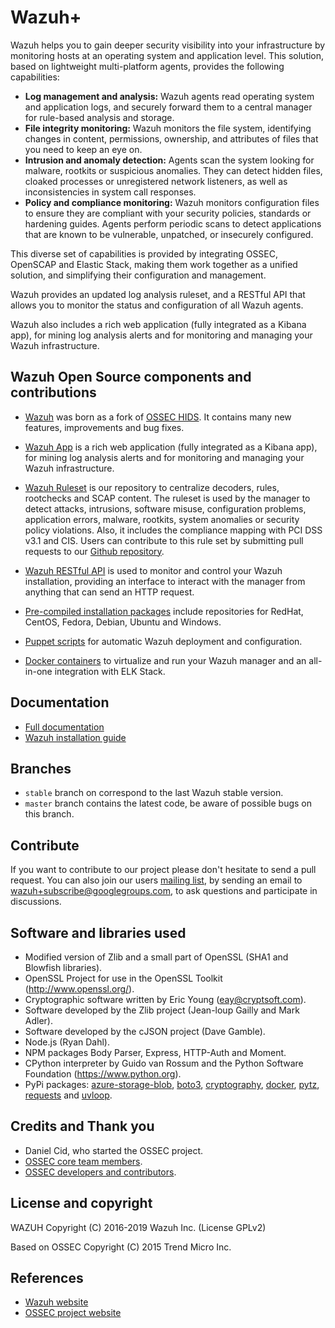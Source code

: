 # Wazuh+

Wazuh helps you to gain deeper security visibility into your infrastructure by monitoring hosts at an operating system and application level. This solution, based on lightweight multi-platform agents, provides the following capabilities:

- **Log management and analysis:** Wazuh agents read operating system and application logs, and securely forward them to a central manager for rule-based analysis and storage.
- **File integrity monitoring:** Wazuh monitors the file system, identifying changes in content, permissions, ownership, and attributes of files that you need to keep an eye on.
- **Intrusion and anomaly detection:** Agents scan the system looking for malware, rootkits or suspicious anomalies. They can detect hidden files, cloaked processes or unregistered network listeners, as well as inconsistencies in system call responses.
- **Policy and compliance monitoring:** Wazuh monitors configuration files to ensure they are compliant with your security policies, standards or hardening guides. Agents perform periodic scans to detect applications that are known to be vulnerable, unpatched, or insecurely configured.

This diverse set of capabilities is provided by integrating OSSEC, OpenSCAP and Elastic Stack, making them work together as a unified solution, and simplifying their configuration and management.

Wazuh provides an updated log analysis ruleset, and a RESTful API that allows you to monitor the status and configuration of all Wazuh agents.

Wazuh also includes a rich web application (fully integrated as a Kibana app), for mining log analysis alerts and for monitoring and managing your Wazuh infrastructure.

## Wazuh Open Source components and contributions

* [Wazuh](https://documentation.wazuh.com/current/index.html) was born as a fork of [OSSEC HIDS](https://github.com/ossec/ossec-hids). It contains many new features, improvements and bug fixes.

* [Wazuh App](https://documentation.wazuh.com/current/index.html#example-screenshots) is a rich web application (fully integrated as a Kibana app), for mining log analysis alerts and for monitoring and managing your Wazuh infrastructure.

* [Wazuh Ruleset](https://documentation.wazuh.com/current/user-manual/ruleset/index.html) is our repository to centralize decoders, rules, rootchecks and SCAP content. The ruleset is used by the manager to detect attacks, intrusions, software misuse, configuration problems, application errors, malware, rootkits, system anomalies or security policy violations. Also, it includes the compliance mapping with PCI DSS v3.1 and CIS. Users can contribute to this rule set by submitting pull requests to our [Github repository](https://github.com/wazuh/wazuh-ruleset).

* [Wazuh RESTful API](https://documentation.wazuh.com/current/user-manual/api/index.html) is used to monitor and control your Wazuh installation, providing an interface to interact with the manager from anything that can send an HTTP request.

* [Pre-compiled installation packages](https://documentation.wazuh.com/current/installation-guide/packages-list/index.html) include repositories for RedHat, CentOS, Fedora, Debian, Ubuntu and Windows.

* [Puppet scripts](https://documentation.wazuh.com/current/deploying-with-puppet/index.html) for automatic Wazuh deployment and configuration.

* [Docker containers](https://documentation.wazuh.com/current/docker/index.html) to virtualize and run your Wazuh manager and an all-in-one integration with ELK Stack.

## Documentation

* [Full documentation](http://documentation.wazuh.com)
* [Wazuh installation guide](https://documentation.wazuh.com/current/installation-guide/index.html)

## Branches

* `stable` branch on correspond to the last Wazuh stable version.
* `master` branch contains the latest code, be aware of possible bugs on this branch.

## Contribute

If you want to contribute to our project please don't hesitate to send a pull request. You can also join our users [mailing list](https://groups.google.com/d/forum/wazuh), by sending an email to [wazuh+subscribe@googlegroups.com](mailto:wazuh+subscribe@googlegroups.com), to ask questions and participate in discussions.

## Software and libraries used

* Modified version of Zlib and a small part of OpenSSL (SHA1 and Blowfish libraries).
* OpenSSL Project for use in the OpenSSL Toolkit (http://www.openssl.org/).
* Cryptographic software written by Eric Young (eay@cryptsoft.com).
* Software developed by the Zlib project (Jean-loup Gailly and Mark Adler).
* Software developed by the cJSON project (Dave Gamble).
* Node.js (Ryan Dahl).
* NPM packages Body Parser, Express, HTTP-Auth and Moment.
* CPython interpreter by Guido van Rossum and the Python Software Foundation (https://www.python.org).
* PyPi packages: [azure-storage-blob](https://github.com/Azure/azure-storage-python), [boto3](https://github.com/boto/boto3), [cryptography](https://github.com/pyca/cryptography), [docker](https://github.com/docker/docker-py), [pytz](https://pythonhosted.org/pytz/), [requests](http://python-requests.org/) and [uvloop](http://github.com/MagicStack/uvloop).

## Credits and Thank you

* Daniel Cid, who started the OSSEC project.
* [OSSEC core team members](http://ossec.github.io/about.html#ossec-team).
* [OSSEC developers and contributors](https://github.com/ossec/ossec-hids/blob/master/CONTRIBUTORS).

## License and copyright

WAZUH
Copyright (C) 2016-2019 Wazuh Inc.  (License GPLv2)

Based on OSSEC
Copyright (C) 2015 Trend Micro Inc.

## References

* [Wazuh website](http://wazuh.com)
* [OSSEC project website](http://ossec.github.io)
